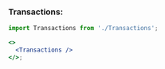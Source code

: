 ### Transactions:

```jsx
import Transactions from './Transactions';

<>
  <Transactions />
</>;
```
